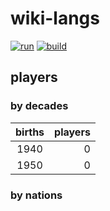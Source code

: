 # wiki-langs

[![run](https://github.com/dreamerminsk/wiki-langs/actions/workflows/run.yml/badge.svg)](https://github.com/dreamerminsk/wiki-langs/actions/workflows/run.yml)
[![build](https://github.com/dreamerminsk/wiki-langs/actions/workflows/build.yml/badge.svg)](https://github.com/dreamerminsk/wiki-langs/actions/workflows/build.yml)

## players

### by decades

| births | players |
| :----: | ------: |
| 1940   |    0    |
| 1950   |    0    |

### by nations
